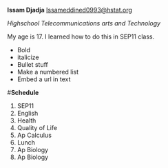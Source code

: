 **Issam Djadja**
Issameddined0993@hstat.org

*Highschool Telecommunications arts and Technology*

My age is 17. I learned how to do this in SEP11 class.    
* Bold
* italicize
* Bullet stuff
* Make a numbered list
* Embed a url in text


#**Schedule**   

1) SEP11  
2) English  
3) Health  
4) Quality of Life  
5) Ap Calculus  
6) Lunch  
7) Ap Biology  
8) Ap Biology
